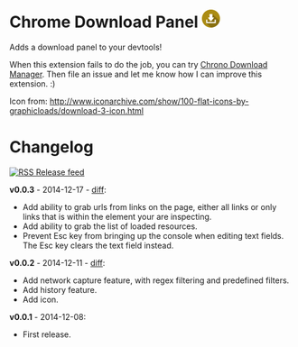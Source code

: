 # Chrome Download Panel ![](download-panel/img/icon32.png)

Adds a download panel to your devtools!

When this extension fails to do the job, you can try [Chrono Download Manager](https://chrome.google.com/webstore/detail/chrono-download-manager/mciiogijehkdemklbdcbfkefimifhecn). Then file an issue and let me know how I can improve this extension. :)

Icon from: http://www.iconarchive.com/show/100-flat-icons-by-graphicloads/download-3-icon.html


# Changelog

[![RSS](https://stefansundin.github.io/img/feed.png) Release feed](https://github.com/stefansundin/chrome-download-panel/releases.atom)

**v0.0.3** - 2014-12-17 - [diff](https://github.com/stefansundin/chrome-download-panel/compare/v0.0.2...v0.0.3):
- Add ability to grab urls from links on the page, either all links or only links that is within the element your are inspecting.
- Add ability to grab the list of loaded resources.
- Prevent Esc key from bringing up the console when editing text fields. The Esc key clears the text field instead.

**v0.0.2** - 2014-12-11 - [diff](https://github.com/stefansundin/chrome-download-panel/compare/v0.0.1...v0.0.2):
- Add network capture feature, with regex filtering and predefined filters.
- Add history feature.
- Add icon.

**v0.0.1** - 2014-12-08:
- First release.
